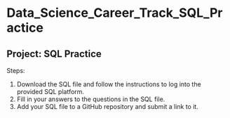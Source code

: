 # Data_Science_Career_Track_SQL_Practice

## Project: SQL Practice

Steps:

1. Download the SQL file and follow the instructions to log into the provided SQL platform.
2. Fill in your answers to the questions in the SQL file.
3. Add your SQL file to a GitHub repository and submit a link to it.
